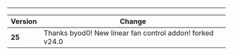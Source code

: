 ---

| Version | Change                                                   |
| ------- | -------------------------------------------------------- |
| **25**  | Thanks byod0! New linear fan control addon! forked v24.0 |
